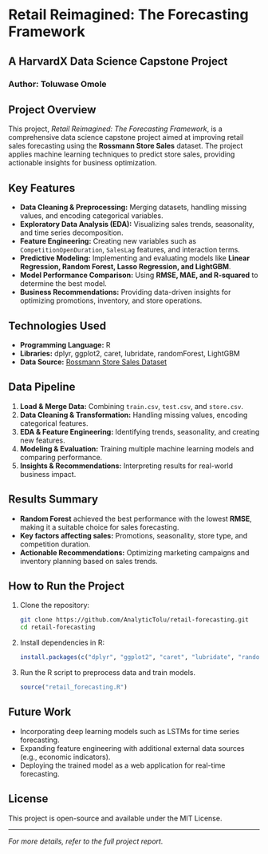 # Retail Reimagined: The Forecasting Framework

## A HarvardX Data Science Capstone Project

### Author: Toluwase Omole

## Project Overview

This project, *Retail Reimagined: The Forecasting Framework*, is a comprehensive data science capstone project aimed at improving retail sales forecasting using the **Rossmann Store Sales** dataset. The project applies machine learning techniques to predict store sales, providing actionable insights for business optimization.

## Key Features
- **Data Cleaning & Preprocessing:** Merging datasets, handling missing values, and encoding categorical variables.
- **Exploratory Data Analysis (EDA):** Visualizing sales trends, seasonality, and time series decomposition.
- **Feature Engineering:** Creating new variables such as `CompetitionOpenDuration`, `SalesLag` features, and interaction terms.
- **Predictive Modeling:** Implementing and evaluating models like **Linear Regression, Random Forest, Lasso Regression, and LightGBM**.
- **Model Performance Comparison:** Using **RMSE, MAE, and R-squared** to determine the best model.
- **Business Recommendations:** Providing data-driven insights for optimizing promotions, inventory, and store operations.

## Technologies Used
- **Programming Language:** R
- **Libraries:** dplyr, ggplot2, caret, lubridate, randomForest, LightGBM
- **Data Source:** [Rossmann Store Sales Dataset](https://www.kaggle.com/competitions/rossmann-store-sales/data)

## Data Pipeline
1. **Load & Merge Data:** Combining `train.csv`, `test.csv`, and `store.csv`.
2. **Data Cleaning & Transformation:** Handling missing values, encoding categorical features.
3. **EDA & Feature Engineering:** Identifying trends, seasonality, and creating new features.
4. **Modeling & Evaluation:** Training multiple machine learning models and comparing performance.
5. **Insights & Recommendations:** Interpreting results for real-world business impact.

## Results Summary
- **Random Forest** achieved the best performance with the lowest **RMSE**, making it a suitable choice for sales forecasting.
- **Key factors affecting sales:** Promotions, seasonality, store type, and competition duration.
- **Actionable Recommendations:** Optimizing marketing campaigns and inventory planning based on sales trends.

## How to Run the Project
1. Clone the repository:
   ```sh
   git clone https://github.com/AnalyticTolu/retail-forecasting.git
   cd retail-forecasting
   ```
2. Install dependencies in R:
   ```r
   install.packages(c("dplyr", "ggplot2", "caret", "lubridate", "randomForest", "lightgbm"))
   ```
3. Run the R script to preprocess data and train models.
   ```r
   source("retail_forecasting.R")
   ```

## Future Work
- Incorporating deep learning models such as LSTMs for time series forecasting.
- Expanding feature engineering with additional external data sources (e.g., economic indicators).
- Deploying the trained model as a web application for real-time forecasting.

## License
This project is open-source and available under the MIT License.

---
*For more details, refer to the full project report.*

